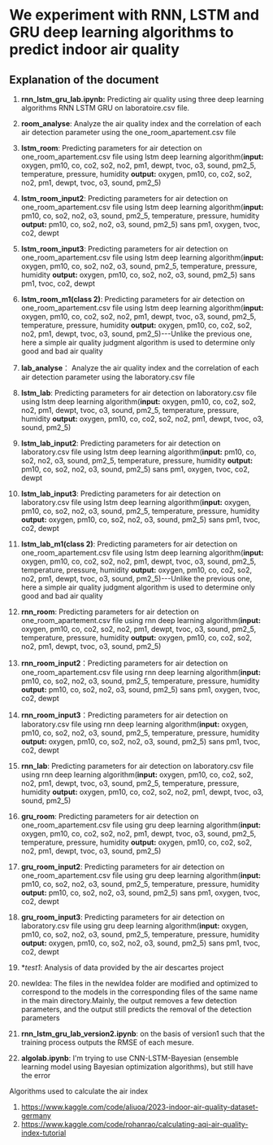 # We experiment with RNN, LSTM and GRU deep learning algorithms to predict indoor air quality

## Explanation of the document
1. **rnn_lstm_gru_lab.ipynb:** Predicting air quality using three deep learning algorithms RNN LSTM GRU on laboratoire.csv file. 

2. **room_analyse**: Analyze the air quality index and the correlation of each air detection parameter using the one_room_apartement.csv file

3. **lstm_room**: Predicting parameters for air detection on one_room_apartement.csv file using lstm deep learning algorithm(**input:** oxygen, pm10, co, co2, so2, no2, pm1, dewpt, tvoc, o3, sound, pm2_5, temperature, pressure, humidity **output:** oxygen, pm10, co, co2, so2, no2, pm1, dewpt, tvoc, o3, sound, pm2_5)

4. **lstm_room_input2**: Predicting parameters for air detection on one_room_apartement.csv file using lstm deep learning algorithm(**input:** pm10, co, so2, no2, o3, sound, pm2_5, temperature, pressure, humidity **output:** pm10, co, so2, no2, o3, sound, pm2_5) sans pm1, oxygen, tvoc, co2, dewpt

5. **lstm_room_input3**: Predicting parameters for air detection on one_room_apartement.csv file using lstm deep learning algorithm(**input:** oxygen, pm10, co, so2, no2, o3, sound, pm2_5, temperature, pressure, humidity **output:** oxygen, pm10, co, so2, no2, o3, sound, pm2_5) sans pm1, tvoc, co2, dewpt

6. **lstm_room_m1(class 2)**: Predicting parameters for air detection on one_room_apartement.csv file using lstm deep learning algorithm(**input:** oxygen, pm10, co, co2, so2, no2, pm1, dewpt, tvoc, o3, sound, pm2_5, temperature, pressure, humidity **output:** oxygen, pm10, co, co2, so2, no2, pm1, dewpt, tvoc, o3, sound, pm2_5)---Unlike the previous one, here a simple air quality judgment algorithm is used to determine only good and bad air quality

7. **lab_analyse**： Analyze the air quality index and the correlation of each air detection parameter using the laboratory.csv file

8. **lstm_lab**: Predicting parameters for air detection on laboratory.csv file using lstm deep learning algorithm(**input:** oxygen, pm10, co, co2, so2, no2, pm1, dewpt, tvoc, o3, sound, pm2_5, temperature, pressure, humidity **output:** oxygen, pm10, co, co2, so2, no2, pm1, dewpt, tvoc, o3, sound, pm2_5)

9. **lstm_lab_input2**: Predicting parameters for air detection on laboratory.csv file using lstm deep learning algorithm(**input:** pm10, co, so2, no2, o3, sound, pm2_5, temperature, pressure, humidity **output:** pm10, co, so2, no2, o3, sound, pm2_5) sans pm1, oxygen, tvoc, co2, dewpt

10. **lstm_lab_input3**: Predicting parameters for air detection on laboratory.csv file using lstm deep learning algorithm(**input:** oxygen, pm10, co, so2, no2, o3, sound, pm2_5, temperature, pressure, humidity **output:** oxygen, pm10, co, so2, no2, o3, sound, pm2_5) sans pm1, tvoc, co2, dewpt

11. **lstm_lab_m1(class 2)**: Predicting parameters for air detection on one_room_apartement.csv file using lstm deep learning algorithm(**input:** oxygen, pm10, co, co2, so2, no2, pm1, dewpt, tvoc, o3, sound, pm2_5, temperature, pressure, humidity **output:** oxygen, pm10, co, co2, so2, no2, pm1, dewpt, tvoc, o3, sound, pm2_5)---Unlike the previous one, here a simple air quality judgment algorithm is used to determine only good and bad air quality

12. **rnn_room**: Predicting parameters for air detection on one_room_apartement.csv file using rnn deep learning algorithm(**input:** oxygen, pm10, co, co2, so2, no2, pm1, dewpt, tvoc, o3, sound, pm2_5, temperature, pressure, humidity **output:** oxygen, pm10, co, co2, so2, no2, pm1, dewpt, tvoc, o3, sound, pm2_5)

13. **rnn_room_input2**：Predicting parameters for air detection on one_room_apartement.csv file using rnn deep learning algorithm(**input:** pm10, co, so2, no2, o3, sound, pm2_5, temperature, pressure, humidity **output:** pm10, co, so2, no2, o3, sound, pm2_5) sans pm1, oxygen, tvoc, co2, dewpt

14. **rnn_room_input3**：Predicting parameters for air detection on laboratory.csv file using rnn deep learning algorithm(**input:** oxygen, pm10, co, so2, no2, o3, sound, pm2_5, temperature, pressure, humidity **output:** oxygen, pm10, co, so2, no2, o3, sound, pm2_5) sans pm1, tvoc, co2, dewpt

15. **rnn_lab**: Predicting parameters for air detection on laboratory.csv file using rnn deep learning algorithm(**input:** oxygen, pm10, co, co2, so2, no2, pm1, dewpt, tvoc, o3, sound, pm2_5, temperature, pressure, humidity **output:** oxygen, pm10, co, co2, so2, no2, pm1, dewpt, tvoc, o3, sound, pm2_5)

16. **gru_room**: Predicting parameters for air detection on one_room_apartement.csv file using gru deep learning algorithm(**input:** oxygen, pm10, co, co2, so2, no2, pm1, dewpt, tvoc, o3, sound, pm2_5, temperature, pressure, humidity **output:** oxygen, pm10, co, co2, so2, no2, pm1, dewpt, tvoc, o3, sound, pm2_5)

17. **gru_room_input2**: Predicting parameters for air detection on one_room_apartement.csv file using gru deep learning algorithm(**input:** pm10, co, so2, no2, o3, sound, pm2_5, temperature, pressure, humidity **output:** pm10, co, so2, no2, o3, sound, pm2_5) sans pm1, oxygen, tvoc, co2, dewpt

18. **gru_room_input3**: Predicting parameters for air detection on laboratory.csv file using gru deep learning algorithm(**input:** oxygen, pm10, co, so2, no2, o3, sound, pm2_5, temperature, pressure, humidity **output:** oxygen, pm10, co, so2, no2, o3, sound, pm2_5) sans pm1, tvoc, co2, dewpt

19. **test1*: Analysis of data provided by the air descartes project

20. newIdea: The files in the newIdea folder are modified and optimized to correspond to the models in the corresponding files of the same name in the main directory.Mainly, the output removes a few detection parameters, and the output still predicts the removal of the detection parameters

21. **rnn_lstm_gru_lab_version2.ipynb**: on the basis of version1 such that the training process outputs the RMSE of each mesure. 

22. **algolab.ipynb**: I'm trying to use CNN-LSTM-Bayesian (ensemble learning model using Bayesian optimization algorithms), but still have the error



Algorithms used to calculate the air index
1. https://www.kaggle.com/code/aliuoa/2023-indoor-air-quality-dataset-germany
2. https://www.kaggle.com/code/rohanrao/calculating-aqi-air-quality-index-tutorial